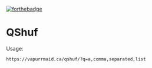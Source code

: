 [![forthebadge](https://forthebadge.com/images/badges/you-didnt-ask-for-this.svg)](https://forthebadge.com)

# QShuf

Usage:

```
https://vapurrmaid.ca/qshuf/?q=a,comma,separated,list
```

